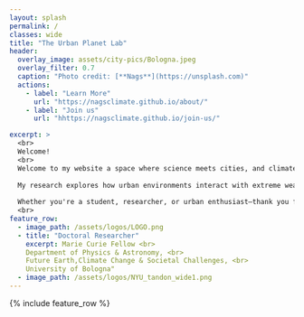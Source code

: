 ```yaml
---
layout: splash
permalink: /
classes: wide
title: "The Urban Planet Lab"
header:
  overlay_image: assets/city-pics/Bologna.jpeg
  overlay_filter: 0.7
  caption: "Photo credit: [**Nags**](https://unsplash.com)"
  actions:
    - label: "Learn More"
      url: "https://nagsclimate.github.io/about/"
    - label: "Join us"
      url: "hhttps://nagsclimate.github.io/join-us/"

excerpt: >
  <br>
  Welcome!
  <br>
  Welcome to my website a space where science meets cities, and climate meets community.
  
  My research explores how urban environments interact with extreme weather, using tools like Numerical weather modeling, remote sensing, and data science. I focus on understanding and addressing challenges like urban heat, flooding, and climate inequality to help build more resilient and just cities.
  
  Whether you're a student, researcher, or urban enthusiast—thank you for visiting. I hope you find insights here that inspire collaboration and action.
  <br>
feature_row:
  - image_path: /assets/logos/LOGO.png
  - title: "Doctoral Researcher"
    excerpt: Marie Curie Fellow <br>
    Department of Physics & Astronomy, <br>
    Future Earth,Climate Change & Societal Challenges, <br>
    University of Bologna​"
  - image_path: /assets/logos/NYU_tandon_wide1.png
---
```



{% include feature_row %}


<!--
### Prof. Anamika Shreevastava
Assistant Professor

Dept. of Mechanical & Aerospace Engineering, <br>
and Center for Urban Science and Progress, <br>
Tandon School of Engineering, <br>
New York University​

370 Jay Street, 13th Floor, <br>
Brooklyn, NY 11201
url: "https://engineering.nyu.edu/faculty/anamika-shreevastava"
btn_class: "btn--secondary"
btn_label: "Link to New York University profile"

<!--
- image_path: /assets/images/Networks.jpg
  alt: "Projects"
  title: "Other Projects"
  excerpt: "Assorted collection of some of my scholarly projects that aren't published"
  url: "/projects/"
  btn_class: "btn--primary"
  btn_label: "Projects"
- image_path: /assets/images/Stat_Wars.png
  alt: "Resources"
  title: "Resources"
  excerpt: "Dive in for links to useful tools and online documents that I have curated over the years"
  url: "/resources/"
  btn_class: "btn--primary"
  btn_label: "Resources"
  -->
